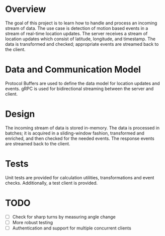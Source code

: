 # Overview
The goal of this project is to learn how to handle and process an incoming
stream of data. The use case is detection of motion based events in a stream of
real-time location updates. The server receives a stream of location updates
which consist of latitude, longitude, and timestamp. The data is transformed
and checked; appropriate events are streamed back to the client.

# Data and Communication Model
Protocol Buffers are used to define the data model for location updates and
events. gRPC is used for bidirectional streaming between the server and client.

# Design
The incoming stream of data is stored in-memory. The data is processed in
batches; it is acquired in a sliding-window fashion, transformed and enriched,
and then checked for the needed events. The response events are streamed back
to the client.

# Tests
Unit tests are provided for calculation utilities, transformations and
event checks. Additionally, a test client is provided.

# TODO
- [ ] Check for sharp turns by measuring angle change
- [ ] More robust testing
- [ ] Authentication and support for multiple concurrent clients
